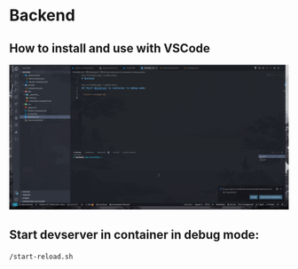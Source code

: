 # Backend

## How to install and use with VSCode

![Gif showing how to use](how-to-use.gif)

## Start devserver in container in debug mode:

`/start-reload.sh`
